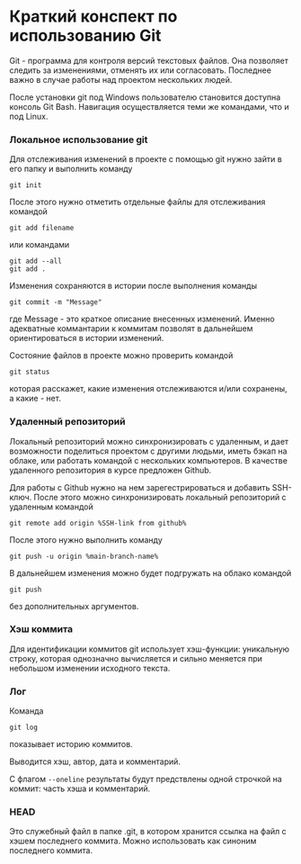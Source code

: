 # Краткий конспект по использованию Git

Git - программа для контроля версий текстовых файлов. 
Она позволяет следить за изменениями, отменять их или согласовать.
Последнее важно в случае работы над проектом нескольких людей.

После установки git под Windows пользователю становится доступна консоль Git Bash.
Навигация осуществляется теми же командами, что и под Linux.

### Локальное использование git 

Для отслеживания изменений в проекте с помощью git нужно зайти в его папку и выполнить команду
```
git init
```

После этого нужно отметить отдельные файлы для отслеживания командой 
```
git add filename
```

или командами
```
git add --all
git add .
```

Изменения сохраняются в истории после выполнения команды
```
git commit -m "Message"
```
где Message - это краткое описание внесенных изменений.
Именно адекватные коммантарии к коммитам позволят в дальнейшем ориентироваться в истории изменений.

Состояние файлов в проекте можно проверить командой 
```
git status
```
которая расскажет, какие изменения отслеживаются и/или сохранены, а какие - нет. 

### Удаленный репозиторий

Локальный репозиторий можно синхронизировать с удаленным, и дает возможности поделиться проектом с другими людьми, иметь бэкап на облаке, или работать командой с нескольких компьютеров.
В качестве удаленного репозитория в курсе предложен Github.

Для работы с Github нужно на нем зарегестрироваться и добавить SSH-ключ.
После этого можно синхронизировать локальный репозиторий с удаленным командой 
```
git remote add origin %SSH-link from github%
```
После этого нужно выполнить команду

```
git push -u origin %main-branch-name%
```

В дальнейшем изменения можно будет подгружать на облако командой

```
git push
```

без дополнительных аргументов.

### Хэш коммита

Для идентификации коммитов git использует хэш-функции: уникальную строку, которая однозначно вычисляется и сильно меняется при небольшом изменении исходного текста.

### Лог

Команда 

```
git log
```

показывает историю коммитов.

Выводится хэш, автор, дата и комментарий.

С флагом ```--oneline``` результаты будут предствлены одной строчкой на коммит: часть хэша и комментарий.

### HEAD

Это служебный файл в папке .git, в котором хранится ссылка на файл с хэшем последнего коммита.
Можно использовать как синоним последнего коммита.

